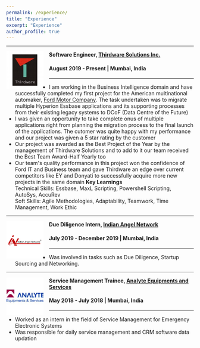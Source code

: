 ```yaml
---
permalink: /experience/
title: "Experience"
excerpt: "Experience"
author_profile: true
---
```


-----
<img align="left" height="100" width="100" src="../images/Thirdware_Logo.png" style="padding-right:15px">

**Software Engineer, [Thirdware Solutions Inc.](https://www.thirdware.com/index.html)** 
#### August 2019 - Present | Mumbai, India
----- 
* I am working in the Business Intelligence domain and have successfully completed my first project for the American multinational automaker, [Ford Motor Company](https://www.ford.com/). The task undertaken was to migrate multiple Hyperion Essbase applications and its supporting processes from their existing legacy systems to DCoF (Data Centre of the Future)
* I was given an opportunity to take complete onus of multiple applications right from planning the migration process to the final launch of the applications. The cutomer was quite happy with my performance and our project was given a 5 star rating by the customer
* Our project was awarded as the Best Project of the Year by the management of Thirdware Solutions and to add to it our team received the Best Team Award-Half Yearly too
* Our team's quality performance in this project won the confidence of Ford IT and Business team and gave Thirdware an edge over current competitors like EY and Donyati to successfully acquire more new projects in the same domain
**Key Learnings** <br>
  Technical Skills: Essbase, MaxL Scripting, Powershell Scripting, AutoSys, AccuRev <br>
  Soft Skills: Agile Methodologies, Adaptability, Teamwork, Time Management, Work Ethic 

-----
<img align="left" height="100" width="100" src="../images/IAN.png" style="padding-right:15px">

**Due Diligence Intern, [Indian Angel Network](https://www.indianangelnetwork.com/)**
#### July 2019 - December 2019 | Mumbai, India
-----
*	Was involved in tasks such as Due Diligence, Startup Sourcing and Networking.

-----
<img align="left" height="100" width="100" src="../images/Analyte.png" style="padding-right:15px">

**Service Management Trainee, [Analyte Equipments and Services](http://analyte.net.in/)** 
#### May 2018 - July 2018 | Mumbai, India
----- 
* Worked as an intern in the field of Service Management for Emergency Electronic Systems
* Was responsible for daily service management and CRM software data updation

